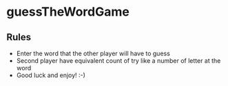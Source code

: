 # guessTheWordGame

## Rules 

+  Enter the word that the other player will have to guess
+ Second player have equivalent count of try like a number of letter at the word
+ Good luck and enjoy! :-) 
